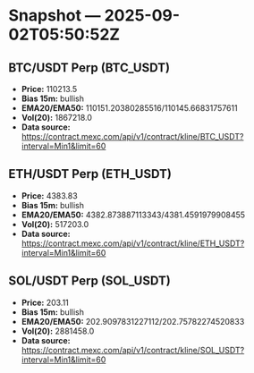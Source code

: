 # Snapshot — 2025-09-02T05:50:52Z

## BTC/USDT Perp (BTC_USDT)
- **Price:** 110213.5
- **Bias 15m:** bullish
- **EMA20/EMA50:** 110151.20380285516/110145.66831757611
- **Vol(20):** 1867218.0
- **Data source:** https://contract.mexc.com/api/v1/contract/kline/BTC_USDT?interval=Min1&limit=60

## ETH/USDT Perp (ETH_USDT)
- **Price:** 4383.83
- **Bias 15m:** bullish
- **EMA20/EMA50:** 4382.873887113343/4381.4591979908455
- **Vol(20):** 517203.0
- **Data source:** https://contract.mexc.com/api/v1/contract/kline/ETH_USDT?interval=Min1&limit=60

## SOL/USDT Perp (SOL_USDT)
- **Price:** 203.11
- **Bias 15m:** bullish
- **EMA20/EMA50:** 202.9097831227112/202.75782274520833
- **Vol(20):** 2881458.0
- **Data source:** https://contract.mexc.com/api/v1/contract/kline/SOL_USDT?interval=Min1&limit=60
